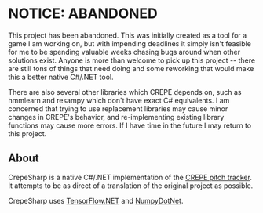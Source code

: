 # NOTICE: ABANDONED

This project has been abandoned. This was initially created as a tool for a game I am working on, but with impending deadlines it simply isn't feasible for me to be spending valuable weeks chasing bugs around when other solutions exist. Anyone is more than welcome to pick up this project -- there are still tons of things that need doing and some reworking that would make this a better native C#/.NET tool.

There are also several other libraries which CREPE depends on, such as hmmlearn and resampy which don't have exact C# equivalents. I am concerned that trying to use replacement libraries may cause minor changes in CREPE's behavior, and re-implementing existing library functions may cause more errors. If I have time in the future I may return to this project.

## About

CrepeSharp is a native C#/.NET implementation of the [CREPE pitch tracker](https://github.com/marl/crepe). It attempts to be as direct of a translation of the original project as possible.

CrepeSharp uses [TensorFlow.NET](https://github.com/SciSharp/TensorFlow.NET) and [NumpyDotNet](https://github.com/Quansight-Labs/numpy.net).
